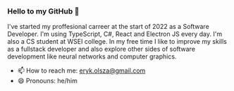 ### Hello to my GitHub 👋

I've started my proffesional carreer at the start of 2022 as a Software Developer. I'm using TypeScript, C#, React and Electron JS every day. I'm also a CS student at WSEI college. In my free time I like to improve my skills as a fullstack developer and also explore other sides of software development like neural networks and computer graphics.

- 📫 How to reach me: eryk.olsza@gmail.com
- 😄 Pronouns: he/him
<!--
**Kyt00n/Kyt00n** is a ✨ _special_ ✨ repository because its `README.md` (this file) appears on your GitHub profile.

Here are some ideas to get you started:

- 🔭 I’m currently working on ...
- 🌱 I’m currently learning ...
- 👯 I’m looking to collaborate on ...
- 🤔 I’m looking for help with ...
- 💬 Ask me about ...
- 📫 How to reach me: ...
- 😄 Pronouns: ...
- ⚡ Fun fact: ...
-->
